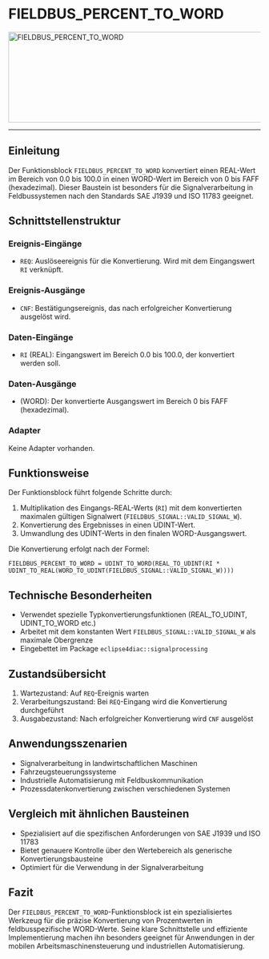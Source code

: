 # FIELDBUS_PERCENT_TO_WORD

<img width="919" height="181" alt="FIELDBUS_PERCENT_TO_WORD" src="https://github.com/user-attachments/assets/559a5a2e-44fd-433f-b22a-d685fe90c062" />

* * * * * * * * * *
## Einleitung
Der Funktionsblock `FIELDBUS_PERCENT_TO_WORD` konvertiert einen REAL-Wert im Bereich von 0.0 bis 100.0 in einen WORD-Wert im Bereich von 0 bis FAFF (hexadezimal). Dieser Baustein ist besonders für die Signalverarbeitung in Feldbussystemen nach den Standards SAE J1939 und ISO 11783 geeignet.

## Schnittstellenstruktur

### **Ereignis-Eingänge**
- `REQ`: Auslöseereignis für die Konvertierung. Wird mit dem Eingangswert `RI` verknüpft.

### **Ereignis-Ausgänge**
- `CNF`: Bestätigungsereignis, das nach erfolgreicher Konvertierung ausgelöst wird.

### **Daten-Eingänge**
- `RI` (REAL): Eingangswert im Bereich 0.0 bis 100.0, der konvertiert werden soll.

### **Daten-Ausgänge**
- (WORD): Der konvertierte Ausgangswert im Bereich 0 bis FAFF (hexadezimal).

### **Adapter**
Keine Adapter vorhanden.

## Funktionsweise
Der Funktionsblock führt folgende Schritte durch:
1. Multiplikation des Eingangs-REAL-Werts (`RI`) mit dem konvertierten maximalen gültigen Signalwert (`FIELDBUS_SIGNAL::VALID_SIGNAL_W`).
2. Konvertierung des Ergebnisses in einen UDINT-Wert.
3. Umwandlung des UDINT-Werts in den finalen WORD-Ausgangswert.

Die Konvertierung erfolgt nach der Formel:
```
FIELDBUS_PERCENT_TO_WORD = UDINT_TO_WORD(REAL_TO_UDINT(RI * UDINT_TO_REAL(WORD_TO_UDINT(FIELDBUS_SIGNAL::VALID_SIGNAL_W))))
```

## Technische Besonderheiten
- Verwendet spezielle Typkonvertierungsfunktionen (REAL_TO_UDINT, UDINT_TO_WORD etc.)
- Arbeitet mit dem konstanten Wert `FIELDBUS_SIGNAL::VALID_SIGNAL_W` als maximale Obergrenze
- Eingebettet im Package `eclipse4diac::signalprocessing`

## Zustandsübersicht
1. Wartezustand: Auf `REQ`-Ereignis warten
2. Verarbeitungszustand: Bei `REQ`-Eingang wird die Konvertierung durchgeführt
3. Ausgabezustand: Nach erfolgreicher Konvertierung wird `CNF` ausgelöst

## Anwendungsszenarien
- Signalverarbeitung in landwirtschaftlichen Maschinen
- Fahrzeugsteuerungssysteme
- Industrielle Automatisierung mit Feldbuskommunikation
- Prozessdatenkonvertierung zwischen verschiedenen Systemen

## Vergleich mit ähnlichen Bausteinen
- Spezialisiert auf die spezifischen Anforderungen von SAE J1939 und ISO 11783
- Bietet genauere Kontrolle über den Wertebereich als generische Konvertierungsbausteine
- Optimiert für die Verwendung in der Signalverarbeitung

## Fazit
Der `FIELDBUS_PERCENT_TO_WORD`-Funktionsblock ist ein spezialisiertes Werkzeug für die präzise Konvertierung von Prozentwerten in feldbusspezifische WORD-Werte. Seine klare Schnittstelle und effiziente Implementierung machen ihn besonders geeignet für Anwendungen in der mobilen Arbeitsmaschinensteuerung und industriellen Automatisierung.
